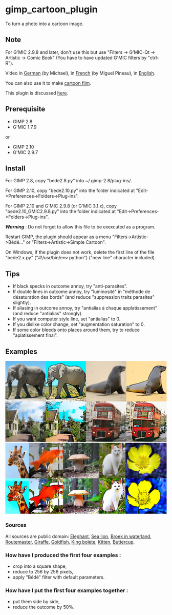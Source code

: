 # gimp_cartoon_plugin
To turn a photo into a cartoon image.

## Note
For G'MIC 2.9.8 and later, don't use this but use "Filters -> G'MIC-Qt -> Artistic -> Comic Book" (You have to have updated G'MIC filters by "ctrl-R").

Video in [German](https://www.youtube.com/watch?v=YGjcfiL1WpY) (by Michael), in [French](https://www.youtube.com/watch?v=v9awRDuzDrk) (by Miguel Pineau), in [English](https://www.youtube.com/watch?v=s_wjVWi76Ow).

You can also use it to make [cartoon film](https://www.youtube.com/watch?v=NS5Ih8ywboI).

This plugin is discussed [here](http://gimpchat.com/viewtopic.php?f=11&t=19335).

## Prerequisite
- GIMP 2.8
- G'MIC 1.7.9

or
- GIMP 2.10
- G'MIC 2.9.7

## Install
For GIMP 2.8, copy "bede2.8.py" into ~/.gimp-2.8/plug-ins/.

For GIMP 2.10, copy "bede2.10.py" into the folder indicated at "Edit->Preferences->Folders->Plug-ins".

For GIMP 2.10 and G'MIC 2.9.8 (or G'MIC 3.1.x), copy "bede2.10_GMIC2.9.8.py" into the folder indicated at "Edit->Preferences->Folders->Plug-ins".

***Warning*** : Do not forget to allow this file to be exexcuted as a program.

Restart GIMP, the plugin should appear as a menu "Filters->Artistic->Bédé..." or "Filters->Artistic->Simple Cartoon".

On Windows, if the plugin does not work, delete the first line of the file "bede2.x.py" ("#!/usr/bin/env python") ("new line" character included).

## Tips
- If black specks in outcome annoy, try "anti-parasites".
- If double lines in outcome annoy, try "luminosité" in "méthode de désaturation des bords" (and reduce "suppression traits parasites" slightly).
- If aliasing in outcome annoy, try "antialias à chaque applatissement" (and reduce "antialias" strongly).
- If you want computer style line, set "antialias" to 0.
- If you dislike color change, set "augmentation saturation" to 0.
- If some color bleeds onto places around them, try to reduce "aplatissement final".

## Examples
![Examples](https://raw.githubusercontent.com/cl4cnam/gimp_cartoon_plugin/main/exemples/ExemplesBede2.png)
![Examples](https://raw.githubusercontent.com/cl4cnam/gimp_cartoon_plugin/main/exemples/example.jpg)

### Sources
All sources are public domain: [Elephant](https://fr.wikipedia.org/wiki/Fichier:Elephants_at_Etosha_National_Park03.JPG), [Sea lion](https://fr.wikipedia.org/wiki/Fichier:New_Zealand_Sea_Lion.jpg), [Broek in waterland](https://fr.wikipedia.org/wiki/Fichier:Broek_in_waterland_077.JPG), [Routemaster](https://fr.wikipedia.org/wiki/Fichier:Routemaster.JPG), [Giraffe](https://www.wpclipart.com/animals/G/giraffe/giraffe_photo.jpg.html), [Goldfish](https://www.wpclipart.com/animals/aquatic/fish/G/goldfish/Goldfish_photo_2.jpg.html), [King bolete](https://wpclipart.com/plants/mushroom/mushroom_photos/King_Boletus__Boletus_edulis.jpg.html), [Kitten](https://www.wpclipart.com/animals/cats/cat_photos/kitten_white_sitting.jpg.html), [Buttercup](https://www.wpclipart.com/plants/flowers/_B/buttercup/photos/Ranunculus_gramineus_blossom.jpg.html).

### How have I produced the first four examples :
- crop into a square shape,
- reduce to 256 by 256 pixels,
- apply "Bédé" filter with default parameters.

### How have I put the first four examples together :
- put them side by side,
- reduce the outcome by 50%.
